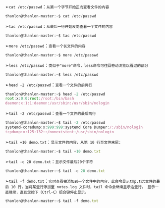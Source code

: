 ➢`cat /etc/passwd`：`从第一个字节开始正向查看文件的内容`
```js
thanlon@thanlon-master:~$ cat /etc/passwd
```
➢`tac /etc/passwd`：`从最后一行开始反向查看一个文件的内容`
```js
thanlon@thanlon-master:~$ tac /etc/passwd
```
➢`more /etc/passwd`：`查看一个长文件的内容`
```js
thanlon@thanlon-master:~$ more /etc/passwd
```
➢`less /etc/passwd`：`类似于"more"命令，less命令可往回卷动浏览以看过的部分`
```js
thanlon@thanlon-master:~$ less /etc/passwd
```
➢`head -2 /etc/passwd`：`查看一个文件的前两行`
```js
thanlon@thanlon-master:~$ head -2 /etc/passwd
root:x:0:0:root:/root:/bin/bash
daemon:x:1:1:daemon:/usr/sbin:/usr/sbin/nologin
```
➢`tail -2 /etc/passwd`：`查看一个文件的最后两行`
```js
thanlon@thanlon-master:~$ tail -2 /etc/passwd
systemd-coredump:x:999:999:systemd Core Dumper:/:/sbin/nologin
tcpdump:x:125:132::/nonexistent:/usr/sbin/nologin
```
➢`tail +10 demo.txt`：`显示文件的内容，从第 10 行至文件末尾:`
```js
thanlon@thanlon-master:~$ tail +10 demo.txt
```
➢`tail -c 20 demo.txt`：`显示文件最后20个字符`
```js
thanlon@thanlon-master:~$ tail -c 20 demo.txt
```
➢`tail -f demo.txt`：`实时查看被添加到一个文件中的内容，此命令显示tmp.txt文件的最后 10 行，当将某些行添加至 notes.log 文件时，tail 命令会继续显示这些行。 显示一直继续，直到您按下（Ctrl-C）组合键停止显示。`
```js
thanlon@thanlon-master:~$ tail -f demo.txt
```
